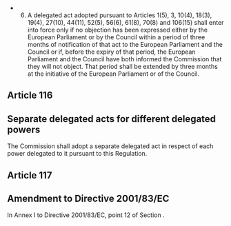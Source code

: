 - 6. A delegated act adopted pursuant to Articles 1(5), 3, 10(4), 18(3), 19(4), 27(10), 44(11), 52(5), 56(6), 61(8), 70(8) and  106(15)  shall  enter  into  force  only  if  no  objection  has  been  expressed  either  by  the  European  Parliament  or  by  the Council  within  a  period  of  three  months  of  notification  of  that  act  to  the  European  Parliament  and  the  Council  or  if, before  the  expiry  of  that  period,  the  European  Parliament  and  the  Council  have  both  informed  the  Commission  that they will not object. That period shall be extended by three months at the initiative of the European Parliament or of the Council.
## Article 116
## Separate delegated acts for different delegated powers
The  Commission  shall  adopt  a  separate  delegated  act  in  respect  of  each  power  delegated  to  it  pursuant  to  this Regulation.
## Article 117
## Amendment to Directive 2001/83/EC
In Annex I to Directive 2001/83/EC, point 12 of Section . 
